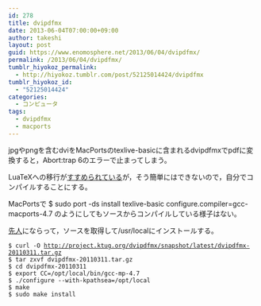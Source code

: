 ```yaml
---
id: 278
title: dvipdfmx
date: 2013-06-04T07:00:00+09:00
author: takeshi
layout: post
guid: https://www.enomosphere.net/2013/06/04/dvipdfmx/
permalink: /2013/06/04/dvipdfmx/
tumblr_hiyokoz_permalink:
  - http://hiyokoz.tumblr.com/post/52125014424/dvipdfmx
tumblr_hiyokoz_id:
  - "52125014424"
categories:
  - コンピュータ
tags:
  - dvipdfmx
  - macports
---
```

jpgやpngを含むdviをMacPortsのtexlive-basicに含まれるdvipdfmxでpdfに変換すると，Abort:trap 6のエラーで止まってしまう。<!--more-->

LuaTeXへの移行が<a href="http://oku.edu.mie-u.ac.jp/~okumura/texwiki/?Mac">すすめられている</a>が，そう簡単にはできないので，自分でコンパイルすることにする。

MacPortsで
$ sudo port -ds install texlive-basic configure.compiler=gcc-macports-4.7
のようにしてもソースからコンパイルしている様子はない。

<a href="http://user.ecc.u-tokyo.ac.jp/users/user-12036/wiki.cgi?page=Mac%2FLion%2Fptetex3">先人</a>にならって，ソースを取得して/usr/localにインストールする。
<pre><code>$ curl -O <a href="http://project.ktug.org/dvipdfmx/snapshot/latest/dvipdfmx-20110311.tar.gz">http://project.ktug.org/dvipdfmx/snapshot/latest/dvipdfmx-20110311.tar.gz</a>
$ tar zxvf dvipdfmx-20110311.tar.gz
$ cd dvipdfmx-20110311
$ export CC=/opt/local/bin/gcc-mp-4.7
$ ./configure --with-kpathsea=/opt/local
$ make
$ sudo make install
</code></pre>